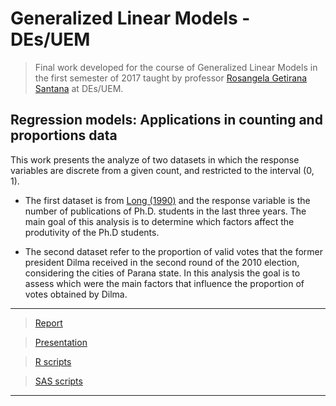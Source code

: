 # Generalized Linear Models - DEs/UEM #

> Final work developed for the course of Generalized Linear Models in the first semester of 2017 taught by professor [Rosangela Getirana Santana](http://buscatextual.cnpq.br/buscatextual/visualizacv.do?metodo=apresentar&id=K4781706A4) at DEs/UEM.

## Regression models: Applications in counting and proportions data

This work presents the analyze of two datasets in which the response variables are discrete from a given count, and restricted to the interval (0, 1).

 * The first dataset is from [Long (1990)](https://www.jstor.org/stable/2579146) and the response variable is the number of
publications of Ph.D. students in the last three years. The main goal of this analysis is to determine which factors affect the produtivity of the Ph.D students. 

* The second dataset refer to the proportion of valid votes that the former president Dilma received in the second round of the 2010 election, considering the cities of Parana state. In this analysis the goal is to assess which were the main factors that influence the proportion of votes obtained by Dilma.

***
> [Report](https://github.com/AndrMenezes/glm2017/raw/master/docs/report.pdf)

> [Presentation](https://github.com/AndrMenezes/glm2017/raw/master/docs/presentation.pdf)

> [R scripts](https://github.com/AndrMenezes/glm2017/tree/master/scripts/R)

> [SAS scripts](https://github.com/AndrMenezes/glm2017/tree/master/scripts/SAS)
***



